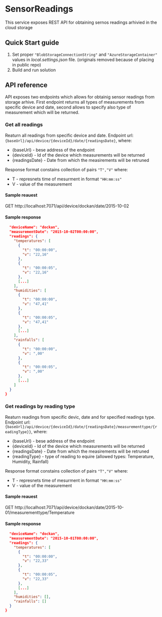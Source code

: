# SensorReadings

This service exposes REST API for obtaining sernos readings arhivied in the cloud storage

## Quick Start guide
1. Set proper `"BlobStorageConnectionString"` and `"AzureStorageContainer"` values in *local.settings.json* file. (originals removed because of placing in public repo)
2. Build and run solution


## API reference
API exposes two endpoints which allows for obtainig sensor readings from storage arhive. First endpoint returns all types of measurements from specific device and date, second allows to specify also type of measurement which will be returned.

### Get all readings
Reaturn all readings from specific device and date. Endpoint url: `{baseUrl}/api/device/{deviceId}/date/{readingsDate}`, where:  
- {baseUrl} - bese address of the endpoint
- {deviceId} - Id of the device which measurements will be returned
- {readingsDate} - Date from which the measirements will be retruned

Response format constains collection of pairs `"T","V"` where: 
- T - represnets time of mesurment in format `"HH:mm:ss"`
- V - value of the measurement
 
#### Sample reauest
GET http://localhost:7071/api/device/dockan/date/2015-10-02

#### Sample response
```json {
  "deviceName": "dockan",
  "measurementDate": "2015-10-02T00:00:00",
  "readings": {
    "temperatures": [
      {
        "t": "00:00:00",
        "v": "22,16"
      },
      {
        "t": "00:00:05",
        "v": "22,16"
      },
      [...]
    ],
    "humidities": [
      {
        "t": "00:00:00",
        "v": "47,41"
      },
      {
        "t": "00:00:05",
        "v": "47,41"
      }, 
      [...]
    ],
    "rainfalls": [
      {
        "t": "00:00:00",
        "v": ",00"
      },
      {
        "t": "00:00:05",
        "v": ",00"
      },
      [...]
    ]
  }
} 
```


### Get readings by reading type
Reaturn readings from specific devic, date and for specified readings type. Endpoint url: `{baseUrl}/api/device/{deviceId}/date/{readingsDate}/measurementtype/{readingType}}`, where:  
- {baseUrl} - bese address of the endpoint
- {deviceId} - Id of the device which measurements will be returned
- {readingsDate} - Date from which the measirements will be retruned
- {readingType} - type of reading to equire (allowed types: Temperature, Humidity, Rainfall)

Response format constains collection of pairs `"T","V"` where: 
- T - represnets time of mesurment in format `"HH:mm:ss"`
- V - value of the measurement

#### Sample reauest
GET  http://localhost:7071/api/device/dockan/date/2015-10-01/measurementtype/Temperature

#### Sample response
```json {
  "deviceName": "dockan",
  "measurementDate": "2015-10-01T00:00:00",
  "readings": {
    "temperatures": [
      {
        "t": "00:00:00",
        "v": "22,33"
      },
      {
        "t": "00:00:05",
        "v": "22,33"
      },
      [...]
    ],
    "humidities": [],
    "rainfalls": []
  }
}
```